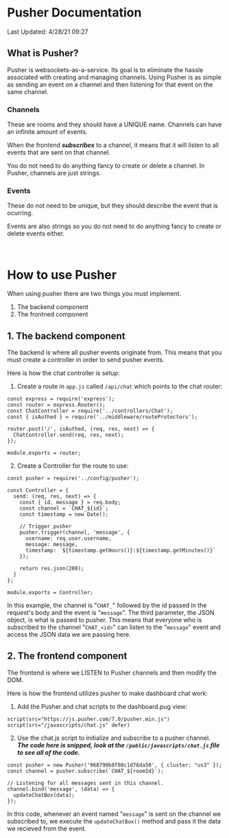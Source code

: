 # Pusher Documentation
Last Updated: 4/28/21 09:27

## **What is Pusher?**
Pusher is websockets-as-a-service. Its goal is to eliminate the hassle associated
with creating and managing channels. Using Pusher is as simple as sending an event on a
channel and then listening for that event on the same channel.


### **Channels**
These are rooms and they should have a UNIQUE name. Channels can have an
infinite amount of events. 

When the frontend 
***subscribes*** to a channel, it means that it will listen to all events that
are sent on that channel.

You do not need to do anything fancy to create or delete a channel. In Pusher,
channels are just strings.

### **Events**
These do not need to be unique, but they should describe the event that is
ocurring.

Events are also strings so you do not need to do anything fancy to create or
delete events either.
 
<br>

# **How to use Pusher**
When using pusher there are two things you must implement.

1. The backend component
2. The frontned component

## **1. The backend component**
The backend is where all pusher events originate from. This means that you must
create a controller in order to send pusher events.

Here is how the chat controller is setup:

1. Create a route in `app.js` called `/api/chat` which points to the chat router:

```
const express = require('express');
const router = express.Router();
const ChatController = require('../controllers/Chat');
const { isAuthed } = require('../middleware/routeProtectors');

router.post('/', isAuthed, (req, res, next) => {
  ChatController.send(req, res, next);
});

module.exports = router;
```

2. Create a Controller for the route to use:

```
const pusher = require('../config/pusher');

const Controller = {
  send: (req, res, next) => {
    const { id, message } = req.body;
    const channel = `CHAT_${id}`;
    const timestamp = new Date();

    // Trigger pusher
    pusher.trigger(channel, 'message', {
      username: req.user.username,
      message: message,
      timestamp: `${timestamp.getHours()}:${timestamp.getMinutes()}`
    });

    return res.json(200);
  }
};

module.exports = Controller;
```

In this example, the channel is "`CHAT_`" followed by the id passed in the
request's body and the event is "`message`". The third parameter, the JSON object,
is what is passed to pusher. This means that everyone who is subscribed to the
channel "`CHAT_<id>`" can listen to the "`message`" event and access the JSON data
we are passing here.

## **2. The frontend component**
The frontend is where we LISTEN to Pusher channels and then modify the DOM. 

Here is how the frontend utilizes pusher to make dashboard chat work:

1. Add the Pusher and chat scripts to the dashboard.pug view:

```
script(src="https://js.pusher.com/7.0/pusher.min.js")
script(src="/javascripts/chat.js" defer)
```

2. Use the chat.js script to initialize and subscribe to a pusher channel.
   ***The code here is snipped, look at the `/public/javascripts/chat.js` file
   to see all of the code.***
```
const pusher = new Pusher('968799b8f88c1d76da50', { cluster: "us3" });
const channel = pusher.subscribe(`CHAT_${roomId}`);

// Listening for all messages sent in this channel.
channel.bind('message', (data) => {
  updateChatBox(data);
});
```

In this code, whenever an event named "`message`" is sent on the channel we
subscribed to, we execute the `updateChatBox()` method and pass it the data we
recieved from the event.
